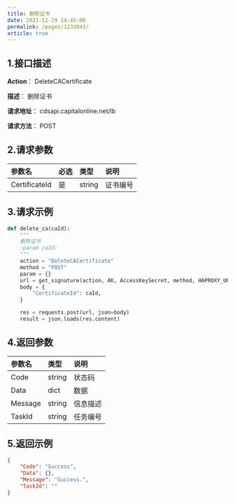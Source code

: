 ```yaml
---
title: 删除证书  
date: 2021-12-29 14:45:00
permalink: /pages/1233043/
article: true
---
```


## 1.接口描述

**Action**： DeleteCACertificate

**描述**： 删除证书

**请求地址**： cdsapi.capitalonline.net/lb

**请求方法**： POST

## 2.请求参数

| 参数名        | 必选 | 类型   | 说明     |
| :------------ | :--- | :----- | :------- |
| CertificateId | 是   | string | 证书编号 |

## 3.请求示例

```python
def delete_ca(caId):
    """
    删除证书
    :param caId:
    """
    action = "DeleteCACertificate"
    method = "POST"
    param = {}
    url = get_signature(action, AK, AccessKeySecret, method, HAPROXY_URL, param=param)
    body = {
        "CertificateId": caId,
    }

    res = requests.post(url, json=body)
    result = json.loads(res.content)
```

## 4.返回参数

| 参数名  | 类型   | 说明     |
| :------ | :----- | :------- |
| Code    | string | 状态码   |
| Data    | dict   | 数据     |
| Message | string | 信息描述 |
| TaskId  | string | 任务编号 |

## 5.返回示例

```json
{
    "Code": "Success",
    "Data": {},
    "Message": "Success.",
    "TaskId": ""
}
```


